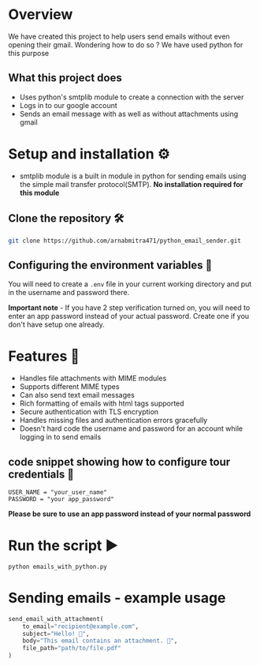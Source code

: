 # Overview

We have created this project to help users send emails without even opening their gmail. Wondering how to do so ? We have used python for this purpose

## What this project does

* Uses python's smtplib module to create a connection with the server
* Logs in to our google account
* Sends an email message with as well as without attachments using gmail


# Setup and installation ⚙️

* smtplib module is a built in module in python for sending emails using the simple mail transfer protocol(SMTP). **No installation required for  this module**

## Clone the repository 🛠️

```bash
git clone https://github.com/arnabmitra471/python_email_sender.git
```
## Configuring the environment variables 📄
You will need to create a `.env` file in your current working directory and put in the username and password there.

**Important note** - If you have 2 step verification turned on, you will need to enter an app password instead of your actual password. Create one if you don't have setup one already.

 # Features 🎯 
* Handles file attachments with MIME modules
* Supports different MIME types
* Can also send text email messages
* Rich formatting of emails with html tags supported
* Secure authentication with TLS encryption
* Handles missing files and authentication errors gracefully
* Doesn't hard code the username and password for an account while logging in to send emails

## code snippet showing how to configure tour credentials 🔑
```properties
USER_NAME = "your_user_name"
PASSWORD = "your app_password"
```

**Please be sure to use an app password instead of your normal password**

# Run the script ▶️
```shell
python emails_with_python.py
```
# Sending emails - example usage
```python
send_email_with_attachment(
    to_email="recipient@example.com",
    subject="Hello! 📢",
    body="This email contains an attachment. 📎",
    file_path="path/to/file.pdf"
)
```




